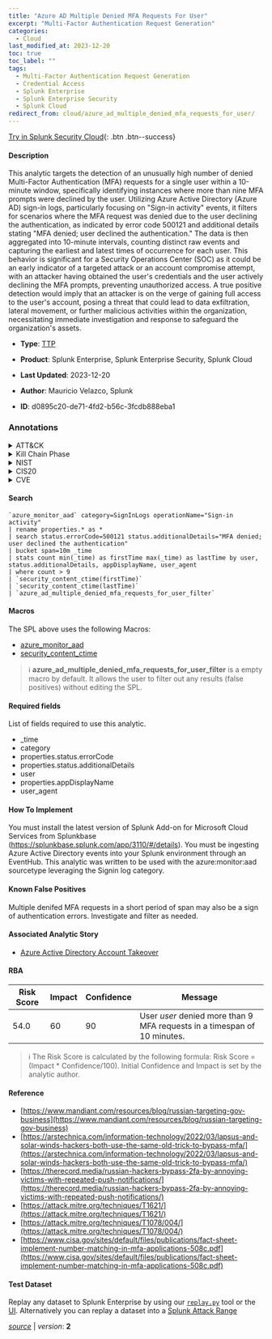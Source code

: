 ```yaml
---
title: "Azure AD Multiple Denied MFA Requests For User"
excerpt: "Multi-Factor Authentication Request Generation"
categories:
  - Cloud
last_modified_at: 2023-12-20
toc: true
toc_label: ""
tags:
  - Multi-Factor Authentication Request Generation
  - Credential Access
  - Splunk Enterprise
  - Splunk Enterprise Security
  - Splunk Cloud
redirect_from: cloud/azure_ad_multiple_denied_mfa_requests_for_user/
---
```




[Try in Splunk Security Cloud](https://www.splunk.com/en_us/cyber-security.html){: .btn .btn--success}

#### Description

This analytic targets the detection of an unusually high number of denied Multi-Factor Authentication (MFA) requests for a single user within a 10-minute window, specifically identifying instances where more than nine MFA prompts were declined by the user. Utilizing Azure Active Directory (Azure AD) sign-in logs, particularly focusing on &#34;Sign-in activity&#34; events, it filters for scenarios where the MFA request was denied due to the user declining the authentication, as indicated by error code 500121 and additional details stating &#34;MFA denied; user declined the authentication.&#34; The data is then aggregated into 10-minute intervals, counting distinct raw events and capturing the earliest and latest times of occurrence for each user. This behavior is significant for a Security Operations Center (SOC) as it could be an early indicator of a targeted attack or an account compromise attempt, with an attacker having obtained the user&#39;s credentials and the user actively declining the MFA prompts, preventing unauthorized access. A true positive detection would imply that an attacker is on the verge of gaining full access to the user&#39;s account, posing a threat that could lead to data exfiltration, lateral movement, or further malicious activities within the organization, necessitating immediate investigation and response to safeguard the organization&#39;s assets.

- **Type**: [TTP](https://github.com/splunk/security_content/wiki/Detection-Analytic-Types)
- **Product**: Splunk Enterprise, Splunk Enterprise Security, Splunk Cloud

- **Last Updated**: 2023-12-20
- **Author**: Mauricio Velazco, Splunk
- **ID**: d0895c20-de71-4fd2-b56c-3fcdb888eba1

### Annotations
<details>
  <summary>ATT&CK</summary>

<div markdown="1">

#### [ATT&CK](https://attack.mitre.org/)

| ID          | Technique   | Tactic         |
| ----------- | ----------- |--------------- |
| [T1621](https://attack.mitre.org/techniques/T1621/) | Multi-Factor Authentication Request Generation | Credential Access |

</div>
</details>


<details>
  <summary>Kill Chain Phase</summary>

<div markdown="1">

* Exploitation


</div>
</details>


<details>
  <summary>NIST</summary>

<div markdown="1">

* DE.CM



</div>
</details>

<details>
  <summary>CIS20</summary>

<div markdown="1">

* CIS 10



</div>
</details>

<details>
  <summary>CVE</summary>

<div markdown="1">


</div>
</details>


#### Search

```
`azure_monitor_aad` category=SignInLogs operationName="Sign-in activity" 
| rename properties.* as * 
| search status.errorCode=500121 status.additionalDetails="MFA denied; user declined the authentication" 
| bucket span=10m _time 
| stats count min(_time) as firstTime max(_time) as lastTime by user, status.additionalDetails, appDisplayName, user_agent 
| where count > 9 
| `security_content_ctime(firstTime)` 
| `security_content_ctime(lastTime)` 
| `azure_ad_multiple_denied_mfa_requests_for_user_filter`
```

#### Macros
The SPL above uses the following Macros:
* [azure_monitor_aad](https://github.com/splunk/security_content/blob/develop/macros/azure_monitor_aad.yml)
* [security_content_ctime](https://github.com/splunk/security_content/blob/develop/macros/security_content_ctime.yml)

> :information_source:
> **azure_ad_multiple_denied_mfa_requests_for_user_filter** is a empty macro by default. It allows the user to filter out any results (false positives) without editing the SPL.



#### Required fields
List of fields required to use this analytic.
* _time
* category
* properties.status.errorCode
* properties.status.additionalDetails
* user
* properties.appDisplayName
* user_agent



#### How To Implement
You must install the latest version of Splunk Add-on for Microsoft Cloud Services from Splunkbase (https://splunkbase.splunk.com/app/3110/#/details). You must be ingesting Azure Active Directory events into your Splunk environment through an EventHub. This analytic was written to be used with the azure:monitor:aad sourcetype leveraging the Signin log category.
#### Known False Positives
Multiple denifed MFA requests in a short period of span may also be a sign of authentication errors. Investigate and filter as needed.

#### Associated Analytic Story
* [Azure Active Directory Account Takeover](/stories/azure_active_directory_account_takeover)




#### RBA

| Risk Score  | Impact      | Confidence   | Message      |
| ----------- | ----------- |--------------|--------------|
| 54.0 | 60 | 90 | User $user$ denied more than 9 MFA requests in a timespan of 10 minutes. |


> :information_source:
> The Risk Score is calculated by the following formula: Risk Score = (Impact * Confidence/100). Initial Confidence and Impact is set by the analytic author.


#### Reference

* [https://www.mandiant.com/resources/blog/russian-targeting-gov-business](https://www.mandiant.com/resources/blog/russian-targeting-gov-business)
* [https://arstechnica.com/information-technology/2022/03/lapsus-and-solar-winds-hackers-both-use-the-same-old-trick-to-bypass-mfa/](https://arstechnica.com/information-technology/2022/03/lapsus-and-solar-winds-hackers-both-use-the-same-old-trick-to-bypass-mfa/)
* [https://therecord.media/russian-hackers-bypass-2fa-by-annoying-victims-with-repeated-push-notifications/](https://therecord.media/russian-hackers-bypass-2fa-by-annoying-victims-with-repeated-push-notifications/)
* [https://attack.mitre.org/techniques/T1621/](https://attack.mitre.org/techniques/T1621/)
* [https://attack.mitre.org/techniques/T1078/004/](https://attack.mitre.org/techniques/T1078/004/)
* [https://www.cisa.gov/sites/default/files/publications/fact-sheet-implement-number-matching-in-mfa-applications-508c.pdf](https://www.cisa.gov/sites/default/files/publications/fact-sheet-implement-number-matching-in-mfa-applications-508c.pdf)



#### Test Dataset
Replay any dataset to Splunk Enterprise by using our [`replay.py`](https://github.com/splunk/attack_data#using-replaypy) tool or the [UI](https://github.com/splunk/attack_data#using-ui).
Alternatively you can replay a dataset into a [Splunk Attack Range](https://github.com/splunk/attack_range#replay-dumps-into-attack-range-splunk-server)




[*source*](https://github.com/splunk/security_content/tree/develop/detections/cloud/azure_ad_multiple_denied_mfa_requests_for_user.yml) \| *version*: **2**
